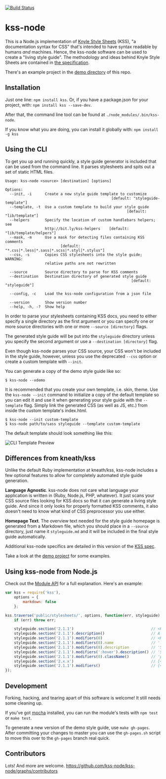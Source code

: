 [![Build Status](https://secure.travis-ci.org/kss-node/kss-node.png?branch=master)](http://travis-ci.org/kss-node/kss-node)

# kss-node

This is a Node.js implementation of [Knyle Style Sheets](https://github.com/kneath/kss) (KSS), "a documentation syntax for CSS" that's intended to have syntax readable by humans *and* machines. Hence, the kss-node software can be used to create a "living style guide". The methodology and ideas behind Knyle Style Sheets are contained in [the specification](https://github.com/ksss-node/kss/blob/spec/SPEC.md).

There's an example project in the [demo directory](https://github.com/kss-node/kss-node/tree/master/demo) of this repo.

## Installation

Just one line: `npm install kss`. Or, if you have a package.json for your project, with: `npm install kss --save-dev`.

After that, the command line tool can be found at `./node_modules/.bin/kss-node`.

If you know what you are doing, you can install it globally with: `npm install -g kss`

## Using the CLI

To get you up and running quickly, a style guide generator is included that can be used from the command line. It parses stylesheets and spits out a set of static HTML files.

```
Usage: kss-node <source> [destination] [options]

Options:
  --init, -i      Create a new style guide template to customize
                                                [default: "styleguide-template"]
  --template, -t  Use a custom template to build your style guide
                                                       [default: "lib/template"]
  --helpers       Specify the location of custom handlebars helpers; see
                  http://bit.ly/kss-helpers    [default: "lib/template/helpers"]
  --mask, -m      Use a mask for detecting files containing KSS comments
                         [default: "*.css|*.less|*.sass|*.scss|*.styl|*.stylus"]
  --css, -s       Copies CSS stylesheets into the style guide; WARNING:
                  relative paths are not rewritten

  --source        Source directory to parse for KSS comments
  --destination   Destination directory of generated style guide
                                                         [default: "styleguide"]

  --config, -c    Load the kss-node configuration from a json file

  --version       Show version number
  --help, -h, -?  Show help
```

In order to parse your stylesheets containing KSS docs, you need to either specify a single directory as the first argument or you can specify one or more source directories with one or more `--source [directory]` flags.

The generated style guide will be put into the `styleguide` directory unless you specify the second argument or use a `--destination [directory]` flag.

Even though kss-node parses your CSS source, your CSS won't be included in the style guide, however, unless you use the deprecated `--css` option or create a custom template with `--init`.

You can generate a copy of the demo style guide like so:

    $ kss-node --xdemo

It is recommended that you create your own template, i.e. skin, theme. Use the `kss-node --init` command to initialize a copy of the default template so you can edit it and use it when generating your style guide with the `--template` flag. Simply link the generated CSS (as well as JS, etc.) from inside the custom template's index.html.

    $ kss-node --init custom-template
    $ kss-node path/to/sass styleguide --template custom-template

The default template should look something like this:

![CLI Template Preview](https://raw.github.com/kss-node/kss-node/master/demo/preview.png)

## Differences from kneath/kss

Unlike the default Ruby implementation at kneath/kss, kss-node includes a few optional features to allow for completely automated style guide generation.

**Language Agnostic**. kss-node does not care what language your application is written in (Ruby, Node.js, PHP, whatever). It just scans your CSS source files looking for KSS docs so that it can generate a living style guide. And since it only looks for properly formatted KSS comments, it also doesn't need to know what kind of CSS preprocessor you use either.

**Homepage Text**. The overview text needed for the style guide homepage is generated from a Markdown file, which you should place in a `--source` directory, just name it `styleguide.md` and it will be included in the final style guide automatically.

Additional kss-node specifics are detailed in this version of the [KSS spec](https://github.com/kss-node/kss/blob/spec/SPEC.md).

Take a look at the [demo project](https://github.com/kss-node/kss-node/tree/master/demo) for some examples.

## Using kss-node from Node.js

Check out the [Module API](https://github.com/kss-node/kss-node/wiki/Module-API) for a full explanation. Here's an example:

``` javascript
var kss = require('kss'),
    options = {
        markdown: false
    };

kss.traverse('public/stylesheets/', options, function(err, styleguide) {
    if (err) throw err;

    styleguide.section('2.1.1')                                   // <KssSection>
    styleguide.section('2.1.1').description()                     // A button suitable for giving stars to someone
    styleguide.section('2.1.1').modifiers(0)                      // <KssModifier>
    styleguide.section('2.1.1').modifiers(0).name                 // ':hover'
    styleguide.section('2.1.1').modifiers(0).description          // 'Subtle hover highlight'
    styleguide.section('2.1.1').modifiers(':hover').description() // 'Subtle hover highlight'
    styleguide.section('2.1.1').modifiers(0).className()          // 'pseudo-class-hover'
    styleguide.section('2.x.x')                                   // [<KssSection>, ...]
    styleguide.section('2.1.1').modifiers()                       // [<KssModifier>, ...]
});
```

## Development

Forking, hacking, and tearing apart of this software is welcome! It still needs some cleaning up.

If you've got [mocha](https://github.com/visionmedia/mocha) installed, you can run the module's tests with `npm test` or `make test`.

To generate a new version of the demo style guide, use `make gh-pages`. After committing your changes to master you can use the `gh-pages.sh` script to move this over to the `gh-pages` branch real quick.

## Contributors

Lots! And more are welcome. https://github.com/kss-node/kss-node/graphs/contributors
